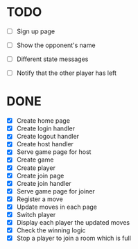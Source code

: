 # TODO

  - [ ] Sign up page
  - [ ] Show the opponent's name
  - [ ] Different state messages
  - [ ] Notify that the other player has left


# DONE

  - [x] Create home page
  - [x] Create login handler
  - [x] Create logout handler
  - [x] Create host handler
  - [x] Serve game page for host
  - [x] Create game
  - [x] Create player
  - [x] Create join page
  - [x] Create join handler
  - [x] Serve game page for joiner
  - [x] Register a move
  - [x] Update moves in each page
  - [x] Switch player
  - [x] Display each player the updated moves
  - [x] Check the winning logic
  - [x] Stop a player to join a room which is full
